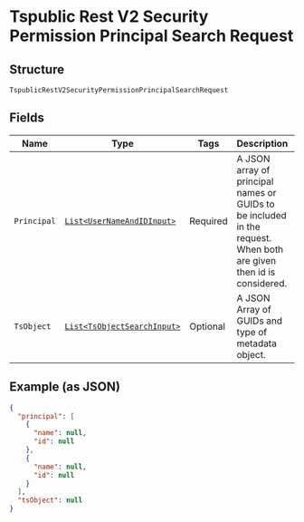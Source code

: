 
# Tspublic Rest V2 Security Permission Principal Search Request

## Structure

`TspublicRestV2SecurityPermissionPrincipalSearchRequest`

## Fields

| Name | Type | Tags | Description | Getter | Setter |
|  --- | --- | --- | --- | --- | --- |
| `Principal` | [`List<UserNameAndIDInput>`](../../doc/models/user-name-and-id-input.md) | Required | A JSON array of principal names or GUIDs to be included in the request. When both are given then id is considered. | List<UserNameAndIDInput> getPrincipal() | setPrincipal(List<UserNameAndIDInput> principal) |
| `TsObject` | [`List<TsObjectSearchInput>`](../../doc/models/ts-object-search-input.md) | Optional | A JSON Array of GUIDs and type of metadata object. | List<TsObjectSearchInput> getTsObject() | setTsObject(List<TsObjectSearchInput> tsObject) |

## Example (as JSON)

```json
{
  "principal": [
    {
      "name": null,
      "id": null
    },
    {
      "name": null,
      "id": null
    }
  ],
  "tsObject": null
}
```

